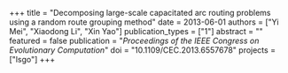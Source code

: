 +++
title = "Decomposing large-scale capacitated arc routing problems using a random route grouping method"
date = 2013-06-01
authors = ["Yi Mei", "Xiaodong Li", "Xin Yao"]
publication_types = ["1"]
abstract = ""
featured = false
publication = "*Proceedings of the IEEE Congress on Evolutionary Computation*"
doi = "10.1109/CEC.2013.6557678"
projects = ["lsgo"]
+++

